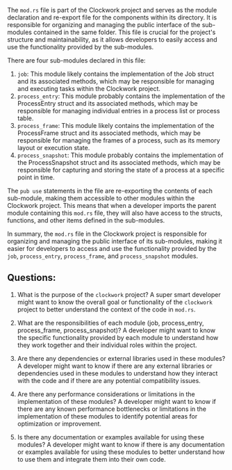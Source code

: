 The `mod.rs` file is part of the Clockwork project and serves as the module declaration and re-export file for the components within its directory. It is responsible for organizing and managing the public interface of the sub-modules contained in the same folder. This file is crucial for the project's structure and maintainability, as it allows developers to easily access and use the functionality provided by the sub-modules.

There are four sub-modules declared in this file:

1. `job`: This module likely contains the implementation of the Job struct and its associated methods, which may be responsible for managing and executing tasks within the Clockwork project.
2. `process_entry`: This module probably contains the implementation of the ProcessEntry struct and its associated methods, which may be responsible for managing individual entries in a process list or process table.
3. `process_frame`: This module likely contains the implementation of the ProcessFrame struct and its associated methods, which may be responsible for managing the frames of a process, such as its memory layout or execution state.
4. `process_snapshot`: This module probably contains the implementation of the ProcessSnapshot struct and its associated methods, which may be responsible for capturing and storing the state of a process at a specific point in time.

The `pub use` statements in the file are re-exporting the contents of each sub-module, making them accessible to other modules within the Clockwork project. This means that when a developer imports the parent module containing this `mod.rs` file, they will also have access to the structs, functions, and other items defined in the sub-modules.

In summary, the `mod.rs` file in the Clockwork project is responsible for organizing and managing the public interface of its sub-modules, making it easier for developers to access and use the functionality provided by the `job`, `process_entry`, `process_frame`, and `process_snapshot` modules.
## Questions: 
 1. What is the purpose of the `clockwork` project?
   A super smart developer might want to know the overall goal or functionality of the `clockwork` project to better understand the context of the code in `mod.rs`.

2. What are the responsibilities of each module (job, process_entry, process_frame, process_snapshot)?
   A developer might want to know the specific functionality provided by each module to understand how they work together and their individual roles within the project.

3. Are there any dependencies or external libraries used in these modules?
   A developer might want to know if there are any external libraries or dependencies used in these modules to understand how they interact with the code and if there are any potential compatibility issues.

4. Are there any performance considerations or limitations in the implementation of these modules?
   A developer might want to know if there are any known performance bottlenecks or limitations in the implementation of these modules to identify potential areas for optimization or improvement.

5. Is there any documentation or examples available for using these modules?
   A developer might want to know if there is any documentation or examples available for using these modules to better understand how to use them and integrate them into their own code.
    